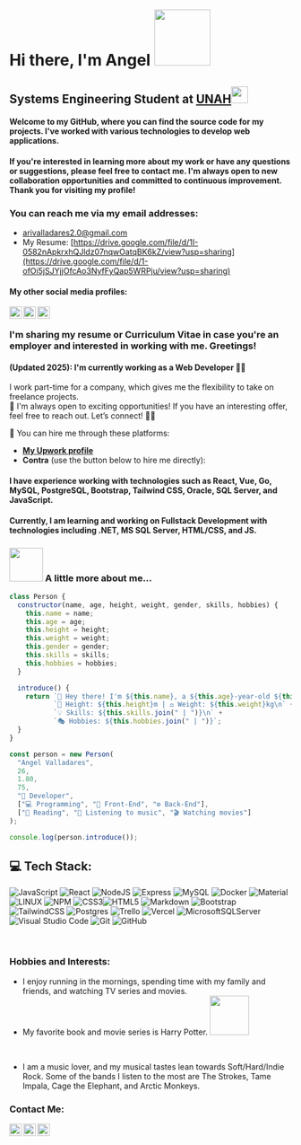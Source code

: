 # Hi there, I'm Angel <img src="https://i.imgur.com/bHA8KE7.gif" width="100">
## Systems Engineering Student at <a href="https://www.unah.edu.hn/">UNAH</a><img src="https://media.giphy.com/media/fYSnHlufseco8Fh93Z/giphy.gif" width="30">
#### Welcome to my GitHub, where you can find the source code for my projects. I've worked with various technologies to develop web applications.

#### If you're interested in learning more about my work or have any questions or suggestions, please feel free to contact me. I'm always open to new collaboration opportunities and committed to continuous improvement. Thank you for visiting my profile!

### You can reach me via my email addresses:
- arivalladares2.0@gmail.com
- My Resume: [https://drive.google.com/file/d/1I-0582nApkrxhQJldz07nqwOatqBK6kZ/view?usp=sharing](https://drive.google.com/file/d/1-ofOi5jSJYjjOfcAo3NyfFyQap5WRPju/view?usp=sharing)

#### My other social media profiles:
[<img align="left" alt="angeldev96 | Twitter" width="22px" src="https://cdn.jsdelivr.net/npm/simple-icons@v3/icons/twitter.svg" />][twitter]
[<img align="left" alt="angeldev96 | LinkedIn" width="22px" src="https://cdn.jsdelivr.net/npm/simple-icons@v3/icons/linkedin.svg" />][linkedin]
[<img align="left" alt="angeldev96 | Telegram" width="22px" src="https://cdn.jsdelivr.net/npm/simple-icons@v3/icons/discord.svg" />][discord]
<br/>


### I'm sharing my resume or Curriculum Vitae in case you're an employer and interested in working with me. Greetings!
#### (Updated 2025): I'm currently working as a Web Developer 👨‍💻

I work part-time for a company, which gives me the flexibility to take on freelance projects.  
🚀 I'm always open to exciting opportunities! If you have an interesting offer, feel free to reach out. Let’s connect! 💼✨

📌 You can hire me through these platforms:

- **[My Upwork profile](https://www.upwork.com/freelancers/~0116803452ac7b4ff7?viewMode=1)**  
- **Contra** (use the button below to hire me directly):

<div class="contra-hire-me-button" data-analyticsUserId="72f6f214-12c5-4fe4-b449-ae4c52df8295" data-theme="dark" data-username="angel_valladares_jj4w3tvu"></div>
<script async src="https://contra.com/static/embed/sdk.js" charset="utf-8"></script>


#### I have experience working with technologies such as React, Vue, Go, MySQL, PostgreSQL, Bootstrap, Tailwind CSS, Oracle, SQL Server, and JavaScript.
#### Currently, I am learning and working on Fullstack Development with technologies including .NET, MS SQL Server, HTML/CSS, and JS.

### <img src="https://media.tenor.com/TCMWkxIkF9IAAAAi/dancing-gopher.gif" width="60"> A little more about me...  

```javascript
class Person {
  constructor(name, age, height, weight, gender, skills, hobbies) {
    this.name = name;
    this.age = age;
    this.height = height;
    this.weight = weight;
    this.gender = gender;
    this.skills = skills;
    this.hobbies = hobbies;
  }

  introduce() {
    return `👋 Hey there! I'm ${this.name}, a ${this.age}-year-old ${this.gender}.\n` +
           `📏 Height: ${this.height}m | ⚖️ Weight: ${this.weight}kg\n` +
           `💡 Skills: ${this.skills.join(" | ")}\n` +
           `🎭 Hobbies: ${this.hobbies.join(" | ")}`;
  }
}

const person = new Person(
  "Angel Valladares",
  26,
  1.80,
  75,
  "🚀 Developer",
  ["💻 Programming", "🎨 Front-End", "⚙️ Back-End"],
  ["📖 Reading", "🎵 Listening to music", "🎬 Watching movies"]
);

console.log(person.introduce());

```


## 💻 Tech Stack:
![JavaScript](https://img.shields.io/badge/javascript-%23323330.svg?style=for-the-badge&logo=javascript&logoColor=%23F7DF1E)
![React](https://img.shields.io/badge/react-%2320232a.svg?style=for-the-badge&logo=react&logoColor=%2361DAFB)
![NodeJS](https://img.shields.io/badge/node.js-6DA55F?style=for-the-badge&logo=node.js&logoColor=white)
![Express](https://img.shields.io/badge/-Express-373737?style=for-the-badge&logo=Express&logoColor=white)
![MySQL](https://img.shields.io/badge/mysql-%2300f.svg?style=for-the-badge&logo=mysql&logoColor=white)
![Docker](https://img.shields.io/badge/docker-%230db7ed.svg?style=for-the-badge&logo=docker&logoColor=white)
![Material](https://img.shields.io/badge/Material%20UI-007FFF?style=for-the-badge&logo=mui&logoColor=white)
![LINUX](https://img.shields.io/badge/Linux-FCC624?style=for-the-badge&logo=linux&logoColor=black)
![NPM](https://img.shields.io/badge/NPM-%23000000.svg?style=for-the-badge&logo=npm&logoColor=white)
 ![CSS3](https://img.shields.io/badge/css3-%231572B6.svg?style=for-the-badge&logo=css3&logoColor=white)![HTML5](https://img.shields.io/badge/html5-%23E34F26.svg?style=for-the-badge&logo=html5&logoColor=white)    ![Markdown](https://img.shields.io/badge/markdown-%23000000.svg?style=for-the-badge&logo=markdown&logoColor=white)  ![Bootstrap](https://img.shields.io/badge/bootstrap-%23563D7C.svg?style=for-the-badge&logo=bootstrap&logoColor=white)   ![TailwindCSS](https://img.shields.io/badge/tailwindcss-%2338B2AC.svg?style=for-the-badge&logo=tailwind-css&logoColor=white)  ![Postgres](https://img.shields.io/badge/postgres-%23316192.svg?style=for-the-badge&logo=postgresql&logoColor=white)    ![Trello](https://img.shields.io/badge/Trello-%23026AA7.svg?style=for-the-badge&logo=Trello&logoColor=white) ![Vercel](https://img.shields.io/badge/vercel-%23000000.svg?style=for-the-badge&logo=vercel&logoColor=white) ![MicrosoftSQLServer](https://img.shields.io/badge/Microsoft%20SQL%20Server-CC2927?style=for-the-badge&logo=microsoft%20sql%20server&logoColor=white)
![Visual Studio Code](https://img.shields.io/badge/Visual%20Studio%20Code-0078d7.svg?style=for-the-badge&logo=visual-studio-code&logoColor=white)
![Git](https://img.shields.io/badge/git-%23F05033.svg?style=for-the-badge&logo=git&logoColor=white)
![GitHub](https://img.shields.io/badge/github-%23121011.svg?style=for-the-badge&logo=github&logoColor=white)

<br />

### Hobbies and Interests:

- I enjoy running in the mornings, spending time with my family and friends, and watching TV series and movies.
- My favorite book and movie series is Harry Potter. <img src="https://cdn.dribbble.com/users/2851002/screenshots/6870633/harry_potter.gif" width="70">

<br/>

- I am a music lover, and my musical tastes lean towards Soft/Hard/Indie Rock. Some of the bands I listen to the most are The Strokes, Tame Impala, Cage the Elephant, and Arctic Monkeys.


### Contact Me:

[<img align="left" alt="angeldev96 | Twitter" width="22px" src="https://cdn.jsdelivr.net/npm/simple-icons@v3/icons/twitter.svg" />][twitter]
[<img align="left" alt="angeldev96 | LinkedIn" width="22px" src="https://cdn.jsdelivr.net/npm/simple-icons@v3/icons/linkedin.svg" />][linkedin]
[<img align="left" alt="angeldev96 | Telegram" width="22px" src="https://cdn.jsdelivr.net/npm/simple-icons@v3/icons/discord.svg" />][discord]


<br/>


[twitter]: https://twitter.com/angeldev96
[instagram]: https://www.instagram.com/angel.va96/?hl=es-la
[linkedin]: https://www.linkedin.com/in/angel-valladares-422490159/
[discord]: https://discord.com/users/622490569704472598






